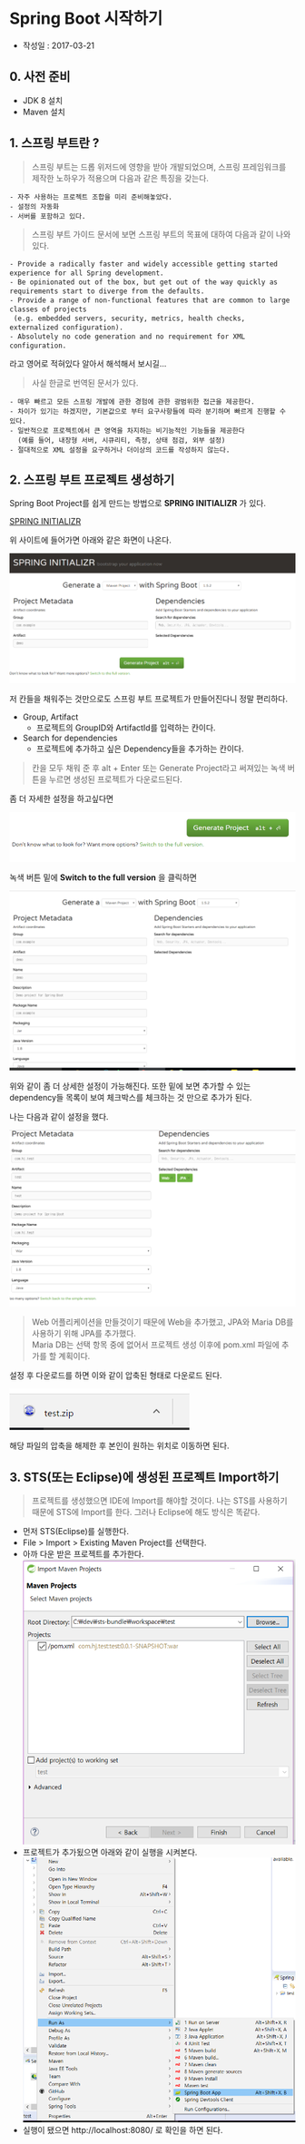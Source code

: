 # Spring Boot 시작하기

- 작성일 : 2017-03-21

## 0. 사전 준비
- JDK 8 설치
- Maven 설치

## 1. 스프링 부트란 ?

> 스프링 부트는 드롭 위저드에 영향을 받아 개발되었으며, 스프링 프레임워크를 제작한 노하우가 적용으며 다음과 같은 특징을 갖는다.

```
- 자주 사용하는 프로젝트 조합을 미리 준비해놓았다.
- 설정의 자동화
- 서버를 포함하고 있다.
```

> 스프링 부트 가이드 문서에 보면 스프링 부트의 목표에 대하여 다음과 같이 나와있다.

```
- Provide a radically faster and widely accessible getting started experience for all Spring development.
- Be opinionated out of the box, but get out of the way quickly as requirements start to diverge from the defaults.
- Provide a range of non-functional features that are common to large classes of projects
 (e.g. embedded servers, security, metrics, health checks, externalized configuration).
- Absolutely no code generation and no requirement for XML configuration.
```
라고 영어로 적혀있다 알아서 해석해서 보시길...

> 사실 한글로 번역된 문서가 있다.

```
- 매우 빠르고 모든 스프링 개발에 관한 경험에 관한 광범위한 접근을 제공한다.
- 차이가 있기는 하겠지만, 기본값으로 부터 요구사항들에 따라 분기하며 빠르게 진행할 수 있다.
- 일반적으로 프로젝트에서 큰 영역을 차지하는 비기능적인 기능들을 제공한다
  (예를 들어, 내장형 서버, 시큐리티, 측정, 상태 점검, 외부 설정)
- 절대적으로 XML 설정을 요구하거나 더이상의 코드를 작성하지 않는다.
```

## 2. 스프링 부트 프로젝트 생성하기

Spring Boot Project를 쉽게 만드는 방법으로 **SPRING INITIALIZR** 가 있다.

[SPRING INITIALIZR](https://start.spring.io/)

위 사이트에 들어가면 아래와 같은 화면이 나온다.

![SPRING INITIALIZR 메인](../Image/springboot1.PNG)

저 칸들을 채워주는 것만으로도 스프링 부트 프로젝트가 만들어진다니 정말 편리하다.

- Group, Artifact
  - 프로젝트의 GroupID와 ArtifactId를 입력하는 칸이다.
- Search for dependencies
  - 프로젝트에 추가하고 싶은 Dependency들을 추가하는 칸이다.

> 칸을 모두 채워 준 후 alt + Enter 또는 Generate Project라고 써져있는 녹색 버튼을 누르면 생성된 프로젝트가 다운로드된다.

좀 더 자세한 설정을 하고싶다면

![Switch to the full version](../Image/springboot2.PNG)

녹색 버튼 밑에 **Switch to the full version** 을 클릭하면

![full version](../Image/springboot3.PNG)

위와 같이 좀 더 상세한 설정이 가능해진다. 또한 밑에 보면 추가할 수 있는 dependency들 목록이 보여 체크박스를 체크하는 것 만으로 추가가 된다.

나는 다음과 같이 설정을 했다.

![Spring settings](../Image/springboot4.PNG)

> Web 어플리케이션을 만들것이기 때문에 Web을 추가했고, JPA와 Maria DB를 사용하기 위해 JPA를 추가했다.  
Maria DB는 선택 항목 중에 없어서 프로젝트 생성 이후에 pom.xml 파일에 추가를 할 계획이다.

설정 후 다운로드를 하면 이와 같이 압축된 형태로 다운로드 된다.

![Project Download](../Image/springboot5.PNG)

해당 파일의 압축을 해제한 후 본인이 원하는 위치로 이동하면 된다.

## 3. STS(또는 Eclipse)에 생성된 프로젝트 Import하기

> 프로젝트를 생성했으면 IDE에 Import를 해야할 것이다. 나는 STS를 사용하기 때문에 STS에 Import를 한다. 그러나 Eclipse에 해도 방식은 똑같다.

- 먼저 STS(Eclipse)를 실행한다.
- File > Import > Existing Maven Project를 선택한다.
- 아까 다운 받은 프로젝트를 추가한다.
![Project Add](../Image/springboot6.PNG)
- 프로젝트가 추가됬으면 아래와 같이 실행을 시켜본다.
![Project Start](../Image/springboot8.PNG)
- 실행이 됐으면 http://localhost:8080/ 로 확인을 하면 된다.
